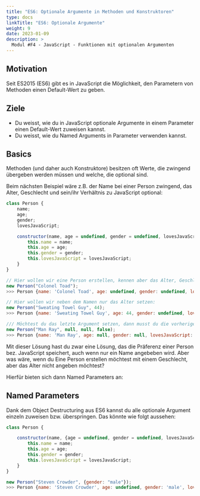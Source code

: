 ```yaml
---
title: "ES6: Optionale Argumente in Methoden und Konstruktoren"
type: docs
linkTitle: "ES6: Optionale Argumente"
weight: 9
date: 2023-01-09
description: >
  Modul #F4 - JavaScript - Funktionen mit optionalen Argumenten
---
```


## Motivation
Seit ES2015 (ES6) gibt es in JavaScript die Möglichkeit, den Parametern von Methoden einen Default-Wert zu geben.

## Ziele
* Du weisst, wie du in JavaScript optionale Argumente in einem Parameter einen Default-Wert zuweisen kannst.
* Du weisst, wie du Named Arguments in Parameter verwenden kannst.


## Basics

Methoden (und daher auch Konstruktore) besitzen oft Werte, die zwingend übergeben werden müssen und welche, die optional sind.

Beim nächsten Beispiel wäre z.B. der Name bei einer Person zwingend, das Alter, Geschlecht und sein/ihr Verhältnis zu JavaScript optional:

```javascript
class Person {
    name;
    age;
    gender;
    lovesJavaScript;

    constructor(name, age = undefined, gender = undefined, lovesJavaScript = true) {
        this.name = name;
        this.age = age;
        this.gender = gender;
        this.lovesJavaScript = lovesJavaScript;
    }
}

// Hier wollen wir eine Person erstellen, kennen aber das Alter, Geschlecht und seine Beziehung zu JS nicht:
new Person("Colonel Toad");
>>> Person {name: 'Colonel Toad', age: undefined, gender: undefined, lovesJavaScript: true}

// Hier wollen wir neben dem Namen nur das Alter setzen:
new Person("Sweating Towel Guy", 44);
>>> Person {name: 'Sweating Towel Guy', age: 44, gender: undefined, lovesJavaScript: true}

/// Möchtest du das letzte Argument setzen, dann musst du die vorherigen Variablen auch setzen:
new Person("Man Ray", null, null, false);
>>> Person {name: 'Man Ray', age: null, gender: null, lovesJavaScript: false}
```

Mit dieser Lösung hast du zwar eine Lösung, das die Präferenz einer Person bez. JavaScript speichert, auch wenn nur ein Name angebeben wird. Aber was wäre, wenn du Eine Person erstellen möchtest mit einem Geschlecht, aber das Alter nicht angeben möchtest?

Hierfür bieten sich dann Named Parameters an:


## Named Parameters
Dank dem Object Destructuring aus ES6 kannst du alle optionale Argument einzeln zuweisen bzw. überspringen. Das könnte wie folgt aussehen:

```javascript
class Person {

    constructor(name, {age = undefined, gender = undefined, lovesJavaScript = true}) {
        this.name = name;
        this.age = age;
        this.gender = gender;
        this.lovesJavaScript = lovesJavaScript;
    }
}

new Person("Steven Crowder", {gender: "male"});
>>> Person {name: 'Steven Crowder', age: undefined, gender: 'male', lovesJavaScript: true}
```